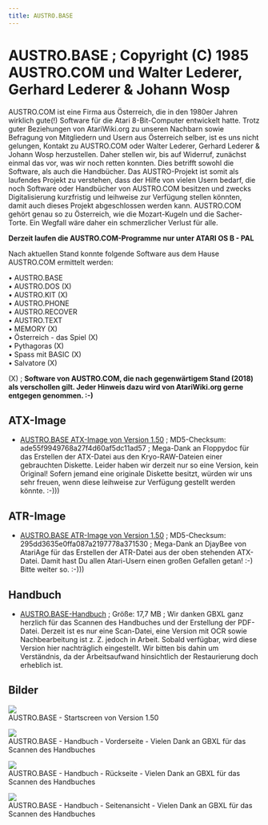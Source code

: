 ```yaml
---
title: AUSTRO.BASE
---
```

# AUSTRO.BASE ; Copyright (C) 1985 AUSTRO.COM und Walter Lederer, Gerhard Lederer & Johann Wosp  
AUSTRO.COM ist eine Firma aus Österreich, die in den 1980er Jahren wirklich gute(!) Software für die Atari 8-Bit-Computer entwickelt hatte. Trotz guter Beziehungen von AtariWiki.org zu unseren Nachbarn sowie Befragung von Mitgliedern und Usern aus Österreich selber, ist es uns nicht gelungen, Kontakt zu AUSTRO.COM oder Walter Lederer, Gerhard Lederer & Johann Wosp herzustellen. Daher stellen wir, bis auf Widerruf, zunächst einmal das vor, was wir noch retten konnten. Dies betrifft sowohl die Software, als auch die Handbücher. Das AUSTRO-Projekt ist somit als laufendes Projekt zu verstehen, dass der Hilfe von vielen Usern bedarf, die noch Software oder Handbücher von AUSTRO.COM besitzen und zwecks Digitalisierung kurzfristig und leihweise zur Verfügung stellen könnten, damit auch dieses Projekt abgeschlossen werden kann. AUSTRO.COM gehört genau so zu Österreich, wie die Mozart-Kugeln und die Sacher-Torte. Ein Wegfall wäre daher ein schmerzlicher Verlust für alle.  
  
__Derzeit laufen die AUSTRO.COM-Programme nur unter ATARI OS B - PAL__  
  
Nach aktuellen Stand konnte folgende Software aus dem Hause AUSTRO.COM ermittelt werden:  
  
• AUSTRO.BASE  
• AUSTRO.DOS (X)  
• AUSTRO.KIT (X)  
• AUSTRO.PHONE  
• AUSTRO.RECOVER  
• AUSTRO.TEXT  
• MEMORY (X)  
• Österreich - das Spiel (X)  
• Pythagoras (X)  
• Spass mit BASIC (X)  
• Salvatore (X)  
  
(X) ; __Software von AUSTRO.COM, die nach gegenwärtigem Stand (2018) als verschollen gilt. Jeder Hinweis dazu wird von AtariWiki.org gerne entgegen genommen. :-)__  
  
## ATX-Image  
- [AUSTRO.BASE ATX-Image von Version 1.50](attachments/Austro_Base.ATX) ; MD5-Checksum: ade55f9949768a27f4d60af5dc11ad57 ; Mega-Dank an Floppydoc für das Erstellen der ATX-Datei aus den Kryo-RAW-Dateien einer gebrauchten Diskette. Leider haben wir derzeit nur so eine Version, kein Original! Sofern jemand eine originale Diskette besitzt, würden wir uns sehr freuen, wenn diese leihweise zur Verfügung gestellt werden könnte. :-)))  
  
## ATR-Image  
- [AUSTRO.BASE ATR-Image von Version 1.50](attachments/Austro.Base_1985Austro.ComATcr_CSS.atr) ; MD5-Checksum: 295dd3635e0ffa087a2197778a371530 ; Mega-Dank an DjayBee von AtariAge für das Erstellen der ATR-Datei aus der oben stehenden ATX-Datei. Damit hast Du allen Atari-Usern einen großen Gefallen getan! :-) Bitte weiter so. :-)))  
  
## Handbuch  
- [AUSTRO.BASE-Handbuch](attachments/AustroBase_V1-50_Scan_2018.pdf) ; Größe: 17,7 MB ; Wir danken GBXL ganz herzlich für das Scannen des Handbuches und der Erstellung der PDF-Datei. Derzeit ist es nur eine Scan-Datei, eine Version mit OCR sowie Nachbearbeitung ist z. Z. jedoch in Arbeit. Sobald verfügbar, wird diese Version hier nachträglich eingestellt. Wir bitten bis dahin um Verständnis, da der Arbeitsaufwand hinsichtlich der Restaurierung doch erheblich ist.  
  
## Bilder  
![](attachments/AUSTRO.BASE.png)  
AUSTRO.BASE - Startscreen von Version 1.50  
  
![](attachments/Cover.jpg)  
AUSTRO.BASE - Handbuch - Vorderseite - Vielen Dank an GBXL für das Scannen des Handbuches  
  
![](attachments/Back.jpg)  
AUSTRO.BASE - Handbuch - Rückseite - Vielen Dank an GBXL für das Scannen des Handbuches  
  
![](attachments/Side.jpg)  
AUSTRO.BASE - Handbuch - Seitenansicht - Vielen Dank an GBXL für das Scannen des Handbuches  

